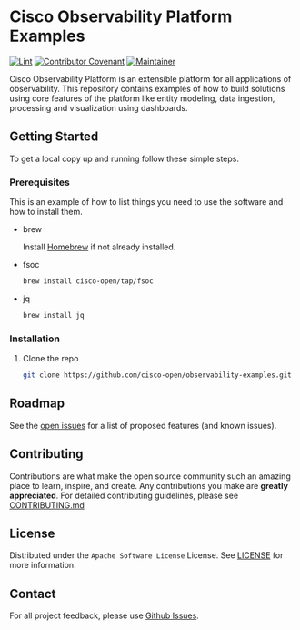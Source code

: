 # Cisco Observability Platform Examples

[![Lint](https://github.com/cisco-open/observability-examples/actions/workflows/lint.yml/badge.svg?branch=main)](https://github.com/cisco-open/observability-examples/actions/workflows/lint.yml)
[![Contributor Covenant](https://img.shields.io/badge/Contributor%20Covenant-2.0-4baaaa.svg)](CODE_OF_CONDUCT.md)
[![Maintainer](https://img.shields.io/badge/Maintainer-Cisco-lightblue)](https://opensource.cisco.com/)

Cisco Observability Platform is an extensible platform for all applications of
observability. This repository contains examples of how to build solutions using
core features of the platform like entity modeling, data ingestion, processing
and visualization using dashboards.

## Getting Started

To get a local copy up and running follow these simple steps.

### Prerequisites

This is an example of how to list things you need to use the software and how to install them.

- brew

  Install [Homebrew](https://brew.sh) if not already installed.

- fsoc

  ```sh
  brew install cisco-open/tap/fsoc
  ```

- jq

  ```sh
  brew install jq
  ```

### Installation

1. Clone the repo

   ```sh
   git clone https://github.com/cisco-open/observability-examples.git
   ```

## Roadmap

See the [open issues](https://github.com/cisco-open/observability-examples/issues) for a list of proposed features (and known issues).

## Contributing

Contributions are what make the open source community such an amazing place to learn, inspire, and create. Any contributions you make are **greatly appreciated**. For detailed contributing guidelines, please see [CONTRIBUTING.md](CONTRIBUTING.md)

## License

Distributed under the `Apache Software License` License. See [LICENSE](LICENSE) for more information.

## Contact

For all project feedback, please use [Github Issues](https://github.com/cisco-open/observability-examples/issues).
